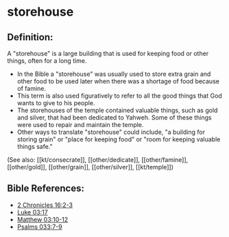 # storehouse #

## Definition: ##

A "storehouse" is a large building that is used for keeping food or other things, often for a long time.

* In the Bible a "storehouse" was usually used to store extra grain and other food to be used later when there was a shortage of food because of famine.
* This term is also used figuratively to refer to all the good things that God wants to give to his people.
* The storehouses of the temple contained valuable things, such as gold and silver, that had been dedicated to Yahweh. Some of these things were used to repair and maintain the temple.
* Other ways to translate "storehouse" could include, "a building for storing grain" or "place for keeping food" or "room for keeping valuable things safe."

(See also: [[kt/consecrate]], [[other/dedicate]], [[other/famine]], [[other/gold]], [[other/grain]], [[other/silver]], [[kt/temple]])

## Bible References: ##

* [2 Chronicles 16:2-3](en/tn/2ch/help/16/02)
* [Luke 03:17](en/tn/luk/help/03/17)
* [Matthew 03:10-12](en/tn/mat/help/03/10)
* [Psalms 033:7-9](en/tn/psa/help/33/07)